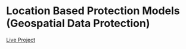 # Location Based Protection Models (Geospatial Data Protection)
<a href="https://ravingalaxy.github.io/Location-Based-Protection-Models-Geospatial-Data-protection/" target = "_new">Live Project </a>
